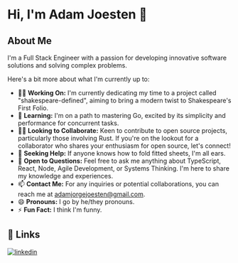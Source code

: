 # Hi, I'm Adam Joesten 👋

## About Me
I'm a Full Stack Engineer with a passion for developing innovative software solutions and solving complex problems.

Here's a bit more about what I'm currently up to:

- 👩‍💻 **Working On:** I'm currently dedicating my time to a project called "shakespeare-defined", aiming to bring a modern twist to Shakespeare's First Folio.
- 🧠 **Learning:** I'm on a path to mastering Go, excited by its simplicity and performance for concurrent tasks.
- 👯‍♀️ **Looking to Collaborate:** Keen to contribute to open source projects, particularly those involving Rust. If you're on the lookout for a collaborator who shares your enthusiasm for open source, let's connect!
- 🤔 **Seeking Help:** If anyone knows how to fold fitted sheets, I'm all ears.
- 💬 **Open to Questions:** Feel free to ask me anything about TypeScript, React, Node, Agile Development, or Systems Thinking. I'm here to share my knowledge and experiences.
- 📫 **Contact Me:** For any inquiries or potential collaborations, you can reach me at <adamjorgejoesten@gmail.com>.
- 😄 **Pronouns:** I go by he/they pronouns.
- ⚡️ **Fun Fact:** I think I'm funny.

<!--
## 🛠 Skills
I specialize in the following technologies:

- **Frontend:** TODO
- **Backend:** TODO
-->

## 🔗 Links
[![linkedin](https://img.shields.io/badge/linkedin-0A66C2?style=for-the-badge&logo=linkedin&logoColor=white)](https://www.linkedin.com/in/AdamJoesten)
<!--
[![portfolio](https://img.shields.io/badge/my_portfolio-000?style=for-the-badge&logo=ko-fi&logoColor=white)](https://katherineoelsner.com/)
[![twitter](https://img.shields.io/badge/twitter-1DA1F2?style=for-the-badge&logo=twitter&logoColor=white)](https://twitter.com/)
-->
